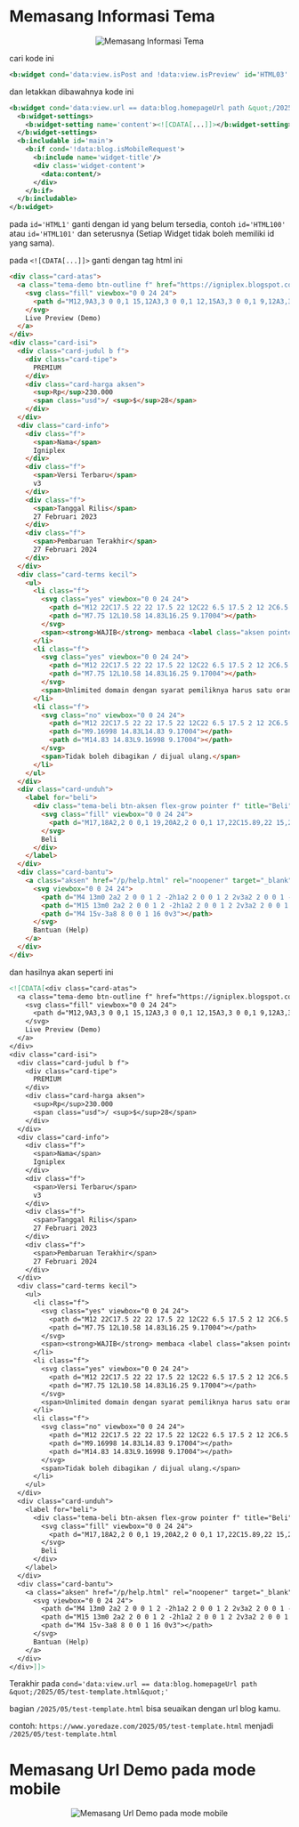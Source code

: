 # Memasang Informasi Tema

<p align="center">
  <img src="https://blogger.googleusercontent.com/img/b/R29vZ2xl/AVvXsEgNTCzHTCD85E9HayKrkWp1dO-B7je83mZKPO2Pck_g3pznJFBxjFLSKMI_W1Jf2NHKDLt_1HUtSJ-BMXiLvnxjxh4iEzhxKMYPMg-uu0oWmgQngUPzMujsHKtIOhTZzWawckzS1HqpETrCNI6B1RE63qiwvVEpOtOHhRfY2wfPN5Dh8u7uvVaHSNCCdiY/s0/Screenshot%202025-05-18%20163004.png" alt="Memasang Informasi Tema">
</p>

cari kode ini
```xml
<b:widget cond='data:view.isPost and !data:view.isPreview' id='HTML03' locked='true' title='Trending Serupa' type='HTML' version='2' visible='true'>...</b:widget>
```

dan letakkan dibawahnya kode ini

```xml
<b:widget cond='data:view.url == data:blog.homepageUrl path &quot;/2025/05/test-template.html&quot;' id='HTML1' locked='false' title='Informasi Tema' type='HTML' visible='true'>
  <b:widget-settings>
    <b:widget-setting name='content'><![CDATA[...]]></b:widget-setting>
  </b:widget-settings>
  <b:includable id='main'>
    <b:if cond='!data:blog.isMobileRequest'>
      <b:include name='widget-title'/>
      <div class='widget-content'>
        <data:content/>
      </div>
    </b:if>
  </b:includable>
</b:widget>
```

pada `id='HTML1'` ganti dengan id yang belum tersedia, contoh `id='HTML100'` atau `id='HTML101'` dan seterusnya (Setiap Widget tidak boleh memiliki id yang sama).

pada `<![CDATA[...]]>` ganti dengan tag html ini 

```html
<div class="card-atas">
  <a class="tema-demo btn-outline f" href="https://igniplex.blogspot.com" rel="noopener" target="_blank" title="Demo Igniplex">
    <svg class="fill" viewbox="0 0 24 24">
      <path d="M12,9A3,3 0 0,1 15,12A3,3 0 0,1 12,15A3,3 0 0,1 9,12A3,3 0 0,1 12,9M12,4.5C17,4.5 21.27,7.61 23,12C21.27,16.39 17,19.5 12,19.5C7,19.5 2.73,16.39 1,12C2.73,7.61 7,4.5 12,4.5M3.18,12C4.83,15.36 8.24,17.5 12,17.5C15.76,17.5 19.17,15.36 20.82,12C19.17,8.64 15.76,6.5 12,6.5C8.24,6.5 4.83,8.64 3.18,12Z" fill="%2377828d"></path>
    </svg>
    Live Preview (Demo)
  </a>
</div>
<div class="card-isi">
  <div class="card-judul b f">
    <div class="card-tipe">
      PREMIUM
    </div>
    <div class="card-harga aksen">
      <sup>Rp</sup>230.000
      <span class="usd">/ <sup>$</sup>28</span>
    </div>
  </div>
  <div class="card-info">
    <div class="f">
      <span>Nama</span>
      Igniplex
    </div>
    <div class="f">
      <span>Versi Terbaru</span>
      v3
    </div>
    <div class="f">
      <span>Tanggal Rilis</span>
      27 Februari 2023
    </div>
    <div class="f">
      <span>Pembaruan Terakhir</span>
      27 Februari 2024
    </div>
  </div>
  <div class="card-terms kecil">
    <ul>
      <li class="f">
        <svg class="yes" viewbox="0 0 24 24">
          <path d="M12 22C17.5 22 22 17.5 22 12C22 6.5 17.5 2 12 2C6.5 2 2 6.5 2 12C2 17.5 6.5 22 12 22Z"></path>
          <path d="M7.75 12L10.58 14.83L16.25 9.17004"></path>
        </svg>
        <span><strong>WAJIB</strong> membaca <label class="aksen pointer" for="sk"><u>syarat dan ketentuan</u></label> yang berlaku sebelum membeli.</span>
      </li>
      <li class="f">
        <svg class="yes" viewbox="0 0 24 24">
          <path d="M12 22C17.5 22 22 17.5 22 12C22 6.5 17.5 2 12 2C6.5 2 2 6.5 2 12C2 17.5 6.5 22 12 22Z"></path>
          <path d="M7.75 12L10.58 14.83L16.25 9.17004"></path>
        </svg>
        <span>Unlimited domain dengan syarat pemiliknya harus satu orang yang sama.</span>
      </li>
      <li class="f">
        <svg class="no" viewbox="0 0 24 24">
          <path d="M12 22C17.5 22 22 17.5 22 12C22 6.5 17.5 2 12 2C6.5 2 2 6.5 2 12C2 17.5 6.5 22 12 22Z"></path>
          <path d="M9.16998 14.83L14.83 9.17004"></path>
          <path d="M14.83 14.83L9.16998 9.17004"></path>
        </svg>
        <span>Tidak boleh dibagikan / dijual ulang.</span>
      </li>
    </ul>
  </div>
  <div class="card-unduh">
    <label for="beli">
      <div class="tema-beli btn-aksen flex-grow pointer f" title="Beli">
        <svg class="fill" viewbox="0 0 24 24">
          <path d="M17,18A2,2 0 0,1 19,20A2,2 0 0,1 17,22C15.89,22 15,21.1 15,20C15,18.89 15.89,18 17,18M1,2H4.27L5.21,4H20A1,1 0 0,1 21,5C21,5.17 20.95,5.34 20.88,5.5L17.3,11.97C16.96,12.58 16.3,13 15.55,13H8.1L7.2,14.63L7.17,14.75A0.25,0.25 0 0,0 7.42,15H19V17H7C5.89,17 5,16.1 5,15C5,14.65 5.09,14.32 5.24,14.04L6.6,11.59L3,4H1V2M7,18A2,2 0 0,1 9,20A2,2 0 0,1 7,22C5.89,22 5,21.1 5,20C5,18.89 5.89,18 7,18M16,11L18.78,6H6.14L8.5,11H16Z"></path>
        </svg>
        Beli
      </div>
    </label>
  </div>
  <div class="card-bantu">
    <a class="aksen" href="/p/help.html" rel="noopener" target="_blank" title="Bantuan">
      <svg viewbox="0 0 24 24">
        <path d="M4 13m0 2a2 2 0 0 1 2 -2h1a2 2 0 0 1 2 2v3a2 2 0 0 1 -2 2h-1a2 2 0 0 1 -2 -2z"></path>
        <path d="M15 13m0 2a2 2 0 0 1 2 -2h1a2 2 0 0 1 2 2v3a2 2 0 0 1 -2 2h-1a2 2 0 0 1 -2 -2z"></path>
        <path d="M4 15v-3a8 8 0 0 1 16 0v3"></path>
      </svg>
      Bantuan (Help)
    </a>
  </div>
</div>
```
dan hasilnya akan seperti ini 

```xml
<![CDATA[<div class="card-atas">
  <a class="tema-demo btn-outline f" href="https://igniplex.blogspot.com" rel="noopener" target="_blank" title="Demo Igniplex">
    <svg class="fill" viewbox="0 0 24 24">
      <path d="M12,9A3,3 0 0,1 15,12A3,3 0 0,1 12,15A3,3 0 0,1 9,12A3,3 0 0,1 12,9M12,4.5C17,4.5 21.27,7.61 23,12C21.27,16.39 17,19.5 12,19.5C7,19.5 2.73,16.39 1,12C2.73,7.61 7,4.5 12,4.5M3.18,12C4.83,15.36 8.24,17.5 12,17.5C15.76,17.5 19.17,15.36 20.82,12C19.17,8.64 15.76,6.5 12,6.5C8.24,6.5 4.83,8.64 3.18,12Z" fill="%2377828d"></path>
    </svg>
    Live Preview (Demo)
  </a>
</div>
<div class="card-isi">
  <div class="card-judul b f">
    <div class="card-tipe">
      PREMIUM
    </div>
    <div class="card-harga aksen">
      <sup>Rp</sup>230.000
      <span class="usd">/ <sup>$</sup>28</span>
    </div>
  </div>
  <div class="card-info">
    <div class="f">
      <span>Nama</span>
      Igniplex
    </div>
    <div class="f">
      <span>Versi Terbaru</span>
      v3
    </div>
    <div class="f">
      <span>Tanggal Rilis</span>
      27 Februari 2023
    </div>
    <div class="f">
      <span>Pembaruan Terakhir</span>
      27 Februari 2024
    </div>
  </div>
  <div class="card-terms kecil">
    <ul>
      <li class="f">
        <svg class="yes" viewbox="0 0 24 24">
          <path d="M12 22C17.5 22 22 17.5 22 12C22 6.5 17.5 2 12 2C6.5 2 2 6.5 2 12C2 17.5 6.5 22 12 22Z"></path>
          <path d="M7.75 12L10.58 14.83L16.25 9.17004"></path>
        </svg>
        <span><strong>WAJIB</strong> membaca <label class="aksen pointer" for="sk"><u>syarat dan ketentuan</u></label> yang berlaku sebelum membeli.</span>
      </li>
      <li class="f">
        <svg class="yes" viewbox="0 0 24 24">
          <path d="M12 22C17.5 22 22 17.5 22 12C22 6.5 17.5 2 12 2C6.5 2 2 6.5 2 12C2 17.5 6.5 22 12 22Z"></path>
          <path d="M7.75 12L10.58 14.83L16.25 9.17004"></path>
        </svg>
        <span>Unlimited domain dengan syarat pemiliknya harus satu orang yang sama.</span>
      </li>
      <li class="f">
        <svg class="no" viewbox="0 0 24 24">
          <path d="M12 22C17.5 22 22 17.5 22 12C22 6.5 17.5 2 12 2C6.5 2 2 6.5 2 12C2 17.5 6.5 22 12 22Z"></path>
          <path d="M9.16998 14.83L14.83 9.17004"></path>
          <path d="M14.83 14.83L9.16998 9.17004"></path>
        </svg>
        <span>Tidak boleh dibagikan / dijual ulang.</span>
      </li>
    </ul>
  </div>
  <div class="card-unduh">
    <label for="beli">
      <div class="tema-beli btn-aksen flex-grow pointer f" title="Beli">
        <svg class="fill" viewbox="0 0 24 24">
          <path d="M17,18A2,2 0 0,1 19,20A2,2 0 0,1 17,22C15.89,22 15,21.1 15,20C15,18.89 15.89,18 17,18M1,2H4.27L5.21,4H20A1,1 0 0,1 21,5C21,5.17 20.95,5.34 20.88,5.5L17.3,11.97C16.96,12.58 16.3,13 15.55,13H8.1L7.2,14.63L7.17,14.75A0.25,0.25 0 0,0 7.42,15H19V17H7C5.89,17 5,16.1 5,15C5,14.65 5.09,14.32 5.24,14.04L6.6,11.59L3,4H1V2M7,18A2,2 0 0,1 9,20A2,2 0 0,1 7,22C5.89,22 5,21.1 5,20C5,18.89 5.89,18 7,18M16,11L18.78,6H6.14L8.5,11H16Z"></path>
        </svg>
        Beli
      </div>
    </label>
  </div>
  <div class="card-bantu">
    <a class="aksen" href="/p/help.html" rel="noopener" target="_blank" title="Bantuan">
      <svg viewbox="0 0 24 24">
        <path d="M4 13m0 2a2 2 0 0 1 2 -2h1a2 2 0 0 1 2 2v3a2 2 0 0 1 -2 2h-1a2 2 0 0 1 -2 -2z"></path>
        <path d="M15 13m0 2a2 2 0 0 1 2 -2h1a2 2 0 0 1 2 2v3a2 2 0 0 1 -2 2h-1a2 2 0 0 1 -2 -2z"></path>
        <path d="M4 15v-3a8 8 0 0 1 16 0v3"></path>
      </svg>
      Bantuan (Help)
    </a>
  </div>
</div>]]>
```

Terakhir pada `cond='data:view.url == data:blog.homepageUrl path &quot;/2025/05/test-template.html&quot;'` 

bagian `/2025/05/test-template.html` bisa seuaikan dengan url blog kamu. 

contoh: `https://www.yoredaze.com/2025/05/test-template.html` menjadi `/2025/05/test-template.html`

# Memasang Url Demo pada mode mobile

<p align="center">
  <img src="https://blogger.googleusercontent.com/img/b/R29vZ2xl/AVvXsEgNTCzHTCD85E9HayKrkWp1dO-B7je83mZKPO2Pck_g3pznJFBxjFLSKMI_W1Jf2NHKDLt_1HUtSJ-BMXiLvnxjxh4iEzhxKMYPMg-uu0oWmgQngUPzMujsHKtIOhTZzWawckzS1HqpETrCNI6B1RE63qiwvVEpOtOHhRfY2wfPN5Dh8u7uvVaHSNCCdiY/s1600/Screenshot%202025-05-18%20163004.png](https://blogger.googleusercontent.com/img/b/R29vZ2xl/AVvXsEirpjamXeFBIwxtqdtB4uj3I0eyNpIlyHlVy5FPfNaAGkV3R9lMaQWV118DOUT1M7urPKreBJCgnXpoP1rUS-sg4k9ZvwAKeyO1VZLfnWrbM1_l423EMf-meSTc87wDx-Er_pw91-E_MaKw1-vBjOofJOkHfwyQ6_xK1r15mIy6XR3V-5NGzPcBYIknfIM/s0/Screenshot%202025-05-18%20223530.png" alt="Memasang Url Demo pada mode mobile">
</p>
